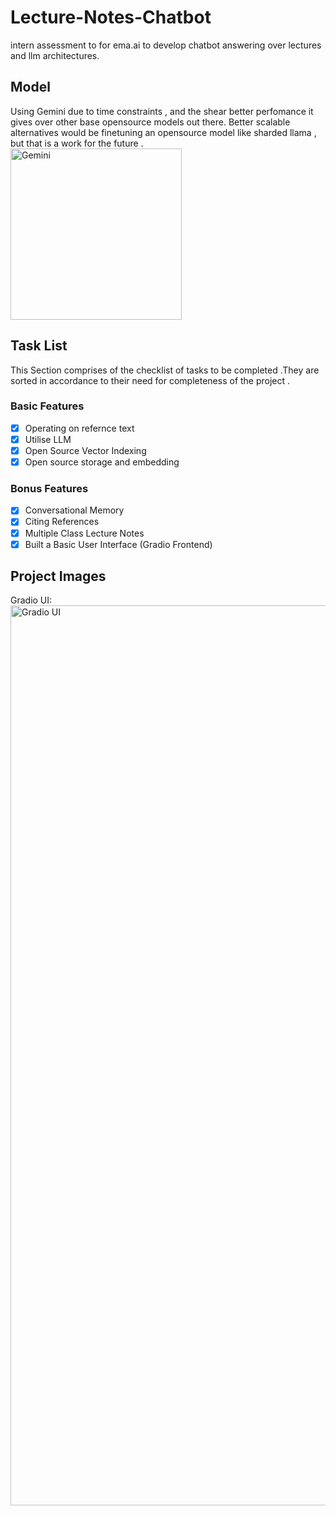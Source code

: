 # Lecture-Notes-Chatbot
intern assessment to for ema.ai to develop chatbot answering over lectures and llm architectures.
## Model
Using Gemini due to time constraints , and the shear better perfomance it gives over other base opensource models out there. Better scalable alternatives would be finetuning an opensource model like sharded llama , but that is a work for the future .  
<img width="274" alt="Gemini" src="https://github.com/sambhavnoobcoder/Lecture-Notes-Chatbot/assets/94298612/d5b9dab7-daf2-48e2-ac5b-ddc0b20321a6">
## Task List
This Section comprises of the checklist of tasks to be completed .They are sorted in accordance to their need for completeness of the project .
### Basic Features
- [x] Operating on refernce text
- [x] Utilise LLM
- [x] Open Source Vector Indexing
- [x] Open source storage and embedding
### Bonus Features 
- [x] Conversational Memory
- [x] Citing References
- [x] Multiple Class Lecture Notes
- [x] Built a Basic User Interface (Gradio Frontend)
## Project Images
Gradio UI:
<img width="1440" alt="Gradio UI" src="https://github.com/sambhavnoobcoder/Lecture-Notes-Chatbot/assets/94298612/374bb6ad-2af7-4d90-a75d-d27c32722df2">
